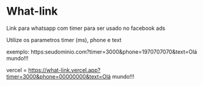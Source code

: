 # What-link
Link para whatsapp com timer para ser usado no facebook ads

Utilize os parametros timer (ms), phone e text

exemplo: https:seudominio.com?timer=3000&phone=1970707070&text=Olá mundo!!!

vercel = https://what-link.vercel.app?timer=3000&phone=00000000&text=Olá mundo!!!
